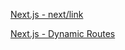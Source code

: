 <TimeStamp start="1:00" end="1:08">
  
  [Next.js - next/link](https://nextjs.org/docs/api-reference/next/link)
  
</TimeStamp>

<TimeStamp start="2:00" end="2:08">
  
  [Next.js - Dynamic Routes](https://nextjs.org/docs/routing/dynamic-routes)
  
</TimeStamp>